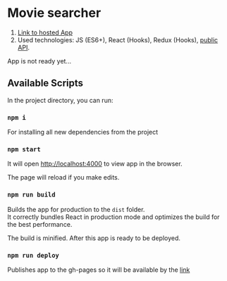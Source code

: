 # Movie searcher

1. [Link to hosted App](https://arthur199212.github.io/react-movie-searcher/)
2. Used technologies: JS (ES6+), React (Hooks), Redux (Hooks), [public API](https://reactjs-cdp.herokuapp.com/api-docs).

App is not ready yet...


## Available Scripts

In the project directory, you can run:

### `npm i`
For installing all new dependencies from the project

### `npm start`
It will open [http://localhost:4000](http://localhost:4000) to view app in the browser.

The page will reload if you make edits.<br />


### `npm run build`

Builds the app for production to the `dist` folder.<br />
It correctly bundles React in production mode and optimizes the build for the best performance.

The build is minified.
After this app is ready to be deployed.

### `npm run deploy`

Publishes app to the gh-pages so it will be available by the [link](https://arthur199212.github.io/react-movie-searcher/)

